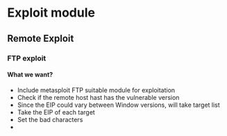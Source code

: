 # Exploit module

## Remote Exploit 

### FTP exploit 

#### What we want? 
- Include metasploit FTP suitable module for exploitation
- Check if the remote host hast has the vulnerable version 
- Since the EIP could vary between Window versions, will take target list
- Take the EIP of each target 
- Set the bad characters
- 